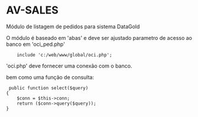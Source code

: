 # AV-SALES
Módulo de listagem de pedidos para sistema DataGold

O módulo é baseado em 'abas' e deve ser ajustado parametro de acesso ao banco em 'oci_ped.php'

```
    include 'c:/web/www/global/oci.php';
```

'oci.php' deve fornecer uma conexão com o banco.

bem como uma função de consulta:

```
 public function select($query)
{
    $conn = $this->conn;
    return ($conn->query($query));
}
```
